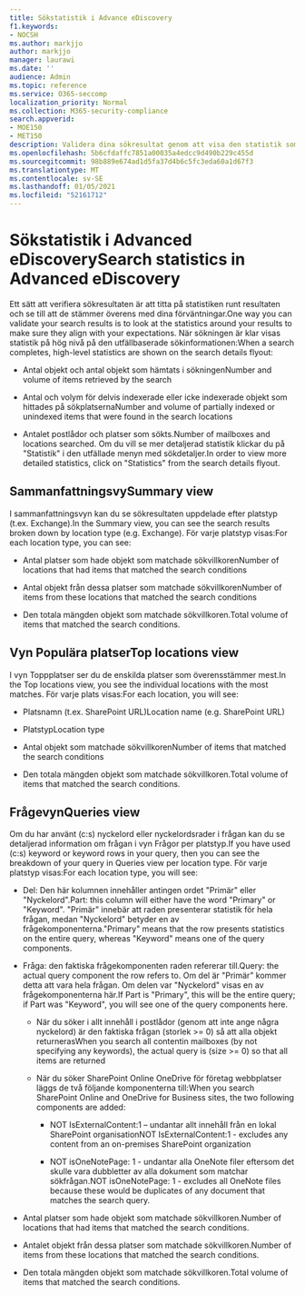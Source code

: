 ```yaml
---
title: Sökstatistik i Advance eDiscovery
f1.keywords:
- NOCSH
ms.author: markjjo
author: markjjo
manager: laurawi
ms.date: ''
audience: Admin
ms.topic: reference
ms.service: O365-seccomp
localization_priority: Normal
ms.collection: M365-security-compliance
search.appverid:
- MOE150
- MET150
description: Validera dina sökresultat genom att visa den statistik som skapas efter att du har kört en sökning i en Advanced eDiscovery.
ms.openlocfilehash: 5b6cfdaffc7851a00035a4edcc9d490b229c455d
ms.sourcegitcommit: 98b889e674ad1d5fa37d4b6c5fc3eda60a1d67f3
ms.translationtype: MT
ms.contentlocale: sv-SE
ms.lasthandoff: 01/05/2021
ms.locfileid: "52161712"
---
```

# <a name="search-statistics-in-advanced-ediscovery"></a><span data-ttu-id="4cc75-103">Sökstatistik i Advanced eDiscovery</span><span class="sxs-lookup"><span data-stu-id="4cc75-103">Search statistics in Advanced eDiscovery</span></span>

<span data-ttu-id="4cc75-104">Ett sätt att verifiera sökresultaten är att titta på statistiken runt resultaten och se till att de stämmer överens med dina förväntningar.</span><span class="sxs-lookup"><span data-stu-id="4cc75-104">One way you can validate your search results is to look at the statistics around your results to make sure they align with your expectations.</span></span> <span data-ttu-id="4cc75-105">När sökningen är klar visas statistik på hög nivå på den utfällbaserade sökinformationen:</span><span class="sxs-lookup"><span data-stu-id="4cc75-105">When a search completes, high-level statistics are shown on the search details flyout:</span></span>

- <span data-ttu-id="4cc75-106">Antal objekt och antal objekt som hämtats i sökningen</span><span class="sxs-lookup"><span data-stu-id="4cc75-106">Number and volume of items retrieved by the search</span></span>

- <span data-ttu-id="4cc75-107">Antal och volym för delvis indexerade eller icke indexerade objekt som hittades på sökplatserna</span><span class="sxs-lookup"><span data-stu-id="4cc75-107">Number and volume of partially indexed or unindexed items that were found in the search locations</span></span>

- <span data-ttu-id="4cc75-108">Antalet postlådor och platser som sökts.</span><span class="sxs-lookup"><span data-stu-id="4cc75-108">Number of mailboxes and locations searched.</span></span>
<span data-ttu-id="4cc75-109">Om du vill se mer detaljerad statistik klickar du på "Statistik" i den utfällade menyn med sökdetaljer.</span><span class="sxs-lookup"><span data-stu-id="4cc75-109">In order to view more detailed statistics, click on "Statistics" from the search details flyout.</span></span>

## <a name="summary-view"></a><span data-ttu-id="4cc75-110">Sammanfattningsvy</span><span class="sxs-lookup"><span data-stu-id="4cc75-110">Summary view</span></span>

<span data-ttu-id="4cc75-111">I sammanfattningsvyn kan du se sökresultaten uppdelade efter platstyp (t.ex. Exchange).</span><span class="sxs-lookup"><span data-stu-id="4cc75-111">In the Summary view, you can see the search results broken down by location type (e.g. Exchange).</span></span> <span data-ttu-id="4cc75-112">För varje platstyp visas:</span><span class="sxs-lookup"><span data-stu-id="4cc75-112">For each location type, you can see:</span></span>

- <span data-ttu-id="4cc75-113">Antal platser som hade objekt som matchade sökvillkoren</span><span class="sxs-lookup"><span data-stu-id="4cc75-113">Number of locations that had items that matched the search conditions</span></span>

- <span data-ttu-id="4cc75-114">Antal objekt från dessa platser som matchade sökvillkoren</span><span class="sxs-lookup"><span data-stu-id="4cc75-114">Number of items from these locations that matched the search conditions</span></span>

- <span data-ttu-id="4cc75-115">Den totala mängden objekt som matchade sökvillkoren.</span><span class="sxs-lookup"><span data-stu-id="4cc75-115">Total volume of items that matched the search conditions.</span></span>

## <a name="top-locations-view"></a><span data-ttu-id="4cc75-116">Vyn Populära platser</span><span class="sxs-lookup"><span data-stu-id="4cc75-116">Top locations view</span></span>

<span data-ttu-id="4cc75-117">I vyn Toppplatser ser du de enskilda platser som överensstämmer mest.</span><span class="sxs-lookup"><span data-stu-id="4cc75-117">In the Top locations view, you see the individual locations with the most matches.</span></span> <span data-ttu-id="4cc75-118">För varje plats visas:</span><span class="sxs-lookup"><span data-stu-id="4cc75-118">For each location, you will see:</span></span>

- <span data-ttu-id="4cc75-119">Platsnamn (t.ex. SharePoint URL)</span><span class="sxs-lookup"><span data-stu-id="4cc75-119">Location name (e.g. SharePoint URL)</span></span>

- <span data-ttu-id="4cc75-120">Platstyp</span><span class="sxs-lookup"><span data-stu-id="4cc75-120">Location type</span></span>

- <span data-ttu-id="4cc75-121">Antal objekt som matchade sökvillkoren</span><span class="sxs-lookup"><span data-stu-id="4cc75-121">Number of items that matched the search conditions</span></span>

- <span data-ttu-id="4cc75-122">Den totala mängden objekt som matchade sökvillkoren.</span><span class="sxs-lookup"><span data-stu-id="4cc75-122">Total volume of items that matched the search conditions.</span></span>

## <a name="queries-view"></a><span data-ttu-id="4cc75-123">Frågevyn</span><span class="sxs-lookup"><span data-stu-id="4cc75-123">Queries view</span></span>

<span data-ttu-id="4cc75-124">Om du har använt (c:s) nyckelord eller nyckelordsrader i frågan kan du se detaljerad information om frågan i vyn Frågor per platstyp.</span><span class="sxs-lookup"><span data-stu-id="4cc75-124">If you have used (c:s) keyword or keyword rows in your query, then you can see the breakdown of your query in Queries view per location type.</span></span> <span data-ttu-id="4cc75-125">För varje platstyp visas:</span><span class="sxs-lookup"><span data-stu-id="4cc75-125">For each location type, you will see:</span></span>

- <span data-ttu-id="4cc75-126">Del: Den här kolumnen innehåller antingen ordet "Primär" eller "Nyckelord".</span><span class="sxs-lookup"><span data-stu-id="4cc75-126">Part: this column will either have the word "Primary" or "Keyword".</span></span> <span data-ttu-id="4cc75-127">"Primär" innebär att raden presenterar statistik för hela frågan, medan "Nyckelord" betyder en av frågekomponenterna.</span><span class="sxs-lookup"><span data-stu-id="4cc75-127">"Primary" means that the row presents statistics on the entire query, whereas "Keyword" means one of the query components.</span></span>

- <span data-ttu-id="4cc75-128">Fråga: den faktiska frågekomponenten raden refererar till.</span><span class="sxs-lookup"><span data-stu-id="4cc75-128">Query: the actual query component the row refers to.</span></span> <span data-ttu-id="4cc75-129">Om del är "Primär" kommer detta att vara hela frågan. Om delen var "Nyckelord" visas en av frågekomponenterna här.</span><span class="sxs-lookup"><span data-stu-id="4cc75-129">If Part is "Primary", this will be the entire query; if Part was "Keyword", you will see one of the query components here.</span></span>
  
  - <span data-ttu-id="4cc75-130">När du söker i allt innehåll i postlådor (genom att inte ange några nyckelord) är den faktiska frågan (storlek >= 0) så att alla objekt returneras</span><span class="sxs-lookup"><span data-stu-id="4cc75-130">When you search all contentin mailboxes (by not specifying any keywords), the actual query is (size >= 0) so that all items are returned</span></span>
  
  - <span data-ttu-id="4cc75-131">När du söker SharePoint Online OneDrive för företag webbplatser läggs de två följande komponenterna till:</span><span class="sxs-lookup"><span data-stu-id="4cc75-131">When you search SharePoint Online and OneDrive for Business sites, the two following components are added:</span></span>
    
    - <span data-ttu-id="4cc75-132">NOT IsExternalContent:1 – undantar allt innehåll från en lokal SharePoint organisation</span><span class="sxs-lookup"><span data-stu-id="4cc75-132">NOT IsExternalContent:1 - excludes any content from an on-premises SharePoint organization</span></span>
    
    - <span data-ttu-id="4cc75-133">NOT isOneNotePage: 1 - undantar alla OneNote filer eftersom det skulle vara dubbletter av alla dokument som matchar sökfrågan.</span><span class="sxs-lookup"><span data-stu-id="4cc75-133">NOT isOneNotePage: 1 - excludes all OneNote files because these would be duplicates of any document that matches the search query.</span></span>

- <span data-ttu-id="4cc75-134">Antal platser som hade objekt som matchade sökvillkoren.</span><span class="sxs-lookup"><span data-stu-id="4cc75-134">Number of locations that had items that matched the search conditions.</span></span>

- <span data-ttu-id="4cc75-135">Antalet objekt från dessa platser som matchade sökvillkoren.</span><span class="sxs-lookup"><span data-stu-id="4cc75-135">Number of items from these locations that matched the search conditions.</span></span>

- <span data-ttu-id="4cc75-136">Den totala mängden objekt som matchade sökvillkoren.</span><span class="sxs-lookup"><span data-stu-id="4cc75-136">Total volume of items that matched the search conditions.</span></span>

